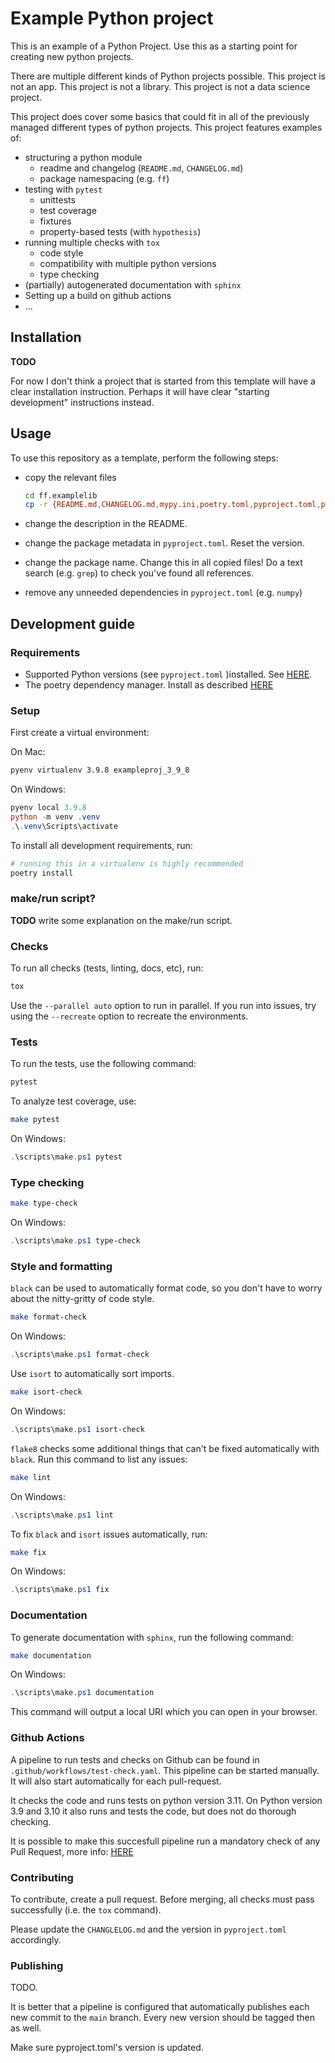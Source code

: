 Example Python project
======================

This is an example of a Python Project. Use this
as a starting point for creating new python projects.

There are multiple different kinds of Python projects possible.
This project is not an app. 
This project is not a library. 
This project is not a data science project.

This project does cover some basics that could fit in all of the previously managed
different types of python projects. 
This project features examples of:

- structuring a python module
  - readme and changelog (`README.md`, `CHANGELOG.md`)
  - package namespacing (e.g. `ff`)
- testing with `pytest`
  - unittests
  - test coverage
  - fixtures
  - property-based tests (with `hypothesis`)
- running multiple checks with `tox`
  - code style
  - compatibility with multiple python versions
  - type checking
- (partially) autogenerated documentation with `sphinx`
- Setting up a build on github actions
- ...

Installation
------------

**TODO**

For now I don't think a project that is started from this template will have a clear installation instruction. 
Perhaps it will have clear "starting development" instructions instead.


Usage
-----

To use this repository as a template, perform the following steps:

- copy the relevant files

  ```bash
  cd ff.examplelib
  cp -r {README.md,CHANGELOG.md,mypy.ini,poetry.toml,pyproject.toml,poetry.lock,tox.ini,docs,src,tests,.gitignore,Makefile,bamboo-specs} path/to/new/repo/
  ```
- change the description in the README.
- change the package metadata in `pyproject.toml`. Reset the version.
- change the package name. Change this in all copied files!
  Do a text search (e.g. `grep`) to check you've found all references.
- remove any unneeded dependencies in `pyproject.toml` (e.g. `numpy`)
  
Development guide
-----------------

### Requirements

- Supported Python versions (see `pyproject.toml` )installed.
  See [HERE](./explanation/pyenv.md).
- The poetry dependency manager. Install as described [HERE](./explanation/poetry.md)

### Setup

First create a virtual environment:

On Mac:
```bash
pyenv virtualenv 3.9.8 exampleproj_3_9_8
```

On Windows:
```powershell
pyenv local 3.9.8
python -m venv .venv
.\.venv\Scripts\activate
```

To install all development requirements, run:

```bash
# running this in a virtualenv is highly recommended
poetry install
```

### make/run script?
**TODO** write some explanation on the make/run script.

### Checks

To run all checks (tests, linting, docs, etc), run:

```bash
tox
```

Use the `--parallel auto` option to run in parallel. If you run into
issues, try using the `--recreate` option to recreate the environments.

### Tests

To run the tests, use the following command:

```bash
pytest
```

To analyze test coverage, use:

```bash
make pytest
```

On Windows:
```powershell
.\scripts\make.ps1 pytest
```

### Type checking

```bash
make type-check
```

On Windows:
```powershell
.\scripts\make.ps1 type-check
```

### Style and formatting

`black` can be used to automatically format code, so you don\'t have to
worry about the nitty-gritty of code style.

```bash
make format-check
```

On Windows:
```powershell
.\scripts\make.ps1 format-check
```

Use `isort` to automatically sort imports.

```bash
make isort-check
```

On Windows:
```powershell
.\scripts\make.ps1 isort-check
```

`flake8` checks some additional things that can't be fixed automatically
with `black`. Run this command to list any issues:

```bash
make lint
```

On Windows:
```powershell
.\scripts\make.ps1 lint
```

To fix `black` and `isort` issues automatically, run:

```bash
make fix
```

On Windows:
```powershell
.\scripts\make.ps1 fix
```

### Documentation

To generate documentation with `sphinx`, run the following command:

```bash
make documentation
```

On Windows:
```powershell
.\scripts\make.ps1 documentation
```

This command will output a local URI which you can open in your browser.

### Github Actions
A pipeline to run tests and checks on Github can be found in `.github/workflows/test-check.yaml`. 
This pipeline can be started manually. It will also start automatically for each pull-request.

It checks the code and runs tests on python version 3.11. On Python version 3.9 and 3.10 it also runs and tests the code, but does not do thorough checking.

It is possible to make this succesfull pipeline run a mandatory check of any Pull Request, more info:
[HERE](https://docs.github.com/en/actions/using-workflows/required-workflows)

### Contributing

To contribute, create a pull request.
Before merging, all checks must pass successfully (i.e. the `tox` command).

Please update the `CHANGLELOG.md` and the version in `pyproject.toml` accordingly.

### Publishing

TODO. 

It is better that a pipeline is configured that automatically publishes 
each new commit to the `main` branch. Every new version should be tagged then as well.

Make sure pyproject.toml's version is updated.
